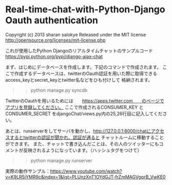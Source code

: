 # Real-time-chat-with-Python-Django Oauth authentication 

Copyright (c) 2013 sharan salokye
Released under the MIT license
http://opensource.org/licenses/mit-license.php

これが使用したPython Djangoのリアルタイムチャットのサンプルコード
https://pypi.python.org/pypi/django-ajax-chat


まず、はじめにデータベースを作成します。下記のコマンドで作成されます。
ここで作成するデータベースは、twitterのOauth認証を用いた際に取得できるaccess_keyとsecret_keyとtwitter名などをひも付けして
格納されます。

>>python manage.py syncdb

TwitterのOauthを用いるためには　　https://apps.twitter.com　　のページでアプリを登録してください。
ここで作成されるCONSUMER_KEY と　CONSUMER_SECRET をdjangoChat/views.py内の25,26行目に記入してください。

あとは、runserverをしてサーバを動かし、http://127.0.0.1:8000/chatにアクセスするとtwitterの認証が聞かれ、認証が通ると
チャットルームに移動することができます。
また、チャットで書き込んだことは、その人のツイッターにもコメントが反映されるようになっています。（ハッシュタグをつけて）

>>python manage.py runserver

実際の動作サンプル：https://www.youtube.com/watch?v=K9LR5iYMR9c&index=1&list=PLUnzXnT1OYdGJT-frZmMAGVgprB_VwKE0

